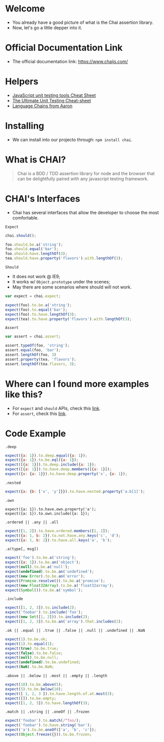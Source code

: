 # Welcome
- You already have a good picture of what is the Chai assertion library.
- Now, let's go a little depper into it.

# Official Documentation Link
- The official documentation link: https://www.chaijs.com/

# Helpers
- [JavaScript unit testing tools Cheat Sheet](https://www.cheatography.com/apk/cheat-sheets/javascript-unit-testing-tools/pdf/)
- [The Ultimate Unit Testing Cheat-sheet](https://gist.github.com/yoavniran/1e3b0162e1545055429e#sinon-chai)
- [Language Chains from Aaron](http://aaronsofaly.github.io/chai-docs/api/bdd/)

# Installing
- We can install into our projecto through: `npm install chai`.

# What is CHAI?
> Chai is a BDD / TDD assertion library for node and the browser that can be delightfully paired with any javascript testing framework.

# CHAI's Interfaces
- Chai has several interfaces that allow the developer to choose the most comfortable.

`Expect`
  ```javascript
  chai.should();
  
  foo.should.be.a('string');
  foo.should.equal('bar');
  foo.should.have.lengthOf(3);
  tea.should.have.property('flavors').with.lengthOf(3);
  ```
`Should`

- It does not work @ IE9;
- It works w/ `Object.prototype` under the scenes;
- May there are some scenarios where should will not work.

```javascript
var expect = chai.expect;

expect(foo).to.be.a('string');
expect(foo).to.equal('bar');
expect(foo).to.have.lengthOf(3);
expect(tea).to.have.property('flavors').with.lengthOf(3);
```

`Assert`
  ```javascript
  var assert = chai.assert;

  assert.typeOf(foo, 'string');
  assert.equal(foo, 'bar');
  assert.lengthOf(foo, 3)
  assert.property(tea, 'flavors');
  assert.lengthOf(tea.flavors, 3);
  ```

# Where can I found more examples like this?
- For `expect` and `should` APIs, check this [link](https://www.chaijs.com/api/bdd/).
- For `assert`, check this [link](https://www.chaijs.com/api/assert/).

# Code Example
`.deep`
```javascript
expect({a: 1}).to.deep.equal({a: 1});
expect({a: 1}).to.be.eql({a: 1});
expect([{a: 1}]).to.deep.include({a: 1});
expect([{a: 1}]).to.have.deep.members([{a: 1}]);
expect({x: {a: 1}}).to.have.deep.property('x', {a: 1});
```

`.nested`
```javascript
expect({a: {b: ['x', 'y']}}).to.have.nested.property('a.b[1]');
```

`.own`
```javascritpt
expect({a: 1}).to.have.own.property('a');
expect({a: 1}).to.own.include({a: 1});
```

`.ordered || .any || .all`
```javascript
expect([1, 2]).to.have.ordered.members([1, 2]);
expect({a: 1, b: 2}).to.not.have.any.keys('c', 'd');
expect({a: 1, b: 2}).to.have.all.keys('a', 'b');
```

`.a(type[, msg])`
```javascript
expect('foo').to.be.a('string');
expect({a: 1}).to.be.an('object');
expect(null).to.be.a('null');
expect(undefined).to.be.an('undefined');
expect(new Error).to.be.an('error');
expect(Promise.resolve()).to.be.a('promise');
expect(new Float32Array).to.be.a('float32array');
expect(Symbol()).to.be.a('symbol');
```

`.include`
```javascript
expect([1, 2, 3]).to.include(2);
expect('foobar').to.include('foo');
expect(new Set([1, 2])).to.include(2);
expect([1, 2, 3]).to.be.an('array').that.includes(2);
```

`.ok || .equal || .true || .false || .null || .undefined || .NaN`
```javascript
expect(1).to.be.ok;
expect(1).to.equal(1);
expect(true).to.be.true;
expect(false).to.be.false;
expect(null).to.be.null;
expect(undefined).to.be.undefined;
expect(NaN).to.be.NaN;
```

`.above || .below || .most || .empty || .length`
```javascript
expect(10).to.be.above(5);
expect(5).to.be.below(10);
expect([ 1, 2, 3 ]).to.have.length.of.at.most(3);
expect([]).to.be.empty;
expect([1, 2, 3]).to.have.lengthOf(3); 
```

`.match || .string || .oneOf || .frozen`
```javascript
expect('foobar').to.match(/^foo/);
expect('foobar').to.have.string('bar');
expect('a').to.be.oneOf(['a', 'b', 'c']);
expect(Object.freeze({})).to.be.frozen;
```